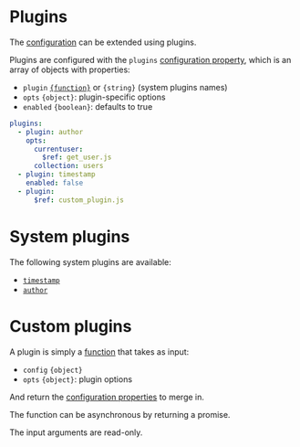 # Plugins

The [configuration](../configuration/configuration.md) can be extended using
plugins.

Plugins are configured with the `plugins`
[configuration property](../configuration/configuration.md#properties), which is
an array of objects with properties:

- `plugin` [`{function}`](../configuration/functions.md) or `{string}` (system
  plugins names)
- `opts` `{object}`: plugin-specific options
- `enabled` `{boolean}`: defaults to true

```yml
plugins:
  - plugin: author
    opts:
      currentuser:
        $ref: get_user.js
      collection: users
  - plugin: timestamp
    enabled: false
  - plugin:
      $ref: custom_plugin.js
```

# System plugins

The following system plugins are available:

- [`timestamp`](timestamp.md)
- [`author`](author.md)

# Custom plugins

A plugin is simply a [function](../configuration/functions.md) that takes as
input:

- `config` `{object}`
- `opts` `{object}`: plugin options

And return the
[configuration properties](../configuration/configuration.md#properties) to
merge in.

The function can be asynchronous by returning a promise.

The input arguments are read-only.

